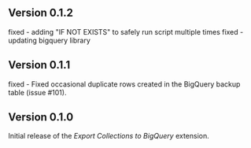 ## Version 0.1.2

fixed - adding "IF NOT EXISTS" to safely run script multiple times
fixed - updating bigquery library

## Version 0.1.1

fixed - Fixed occasional duplicate rows created in the BigQuery backup table (issue #101).

## Version 0.1.0

Initial release of the _Export Collections to BigQuery_ extension.
